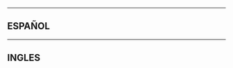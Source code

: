 ----------------------------------------------------------------------------------
ESPAÑOL
----------------------------------------------------------------------------------




----------------------------------------------------------------------------------
INGLES
----------------------------------------------------------------------------------
